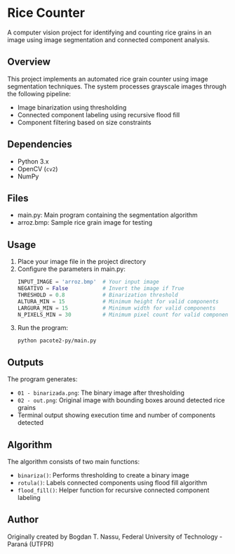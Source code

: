 # Rice Counter

A computer vision project for identifying and counting rice grains in an image using image segmentation and connected component analysis.

## Overview

This project implements an automated rice grain counter using image segmentation techniques. The system processes grayscale images through the following pipeline:
- Image binarization using thresholding
- Connected component labeling using recursive flood fill
- Component filtering based on size constraints

## Dependencies

- Python 3.x
- OpenCV (`cv2`)
- NumPy

## Files

- main.py: Main program containing the segmentation algorithm
- arroz.bmp: Sample rice grain image for testing

## Usage

1. Place your image file in the project directory
2. Configure the parameters in main.py:
   ```python
   INPUT_IMAGE = 'arroz.bmp'  # Your input image
   NEGATIVO = False           # Invert the image if True
   THRESHOLD = 0.8            # Binarization threshold
   ALTURA_MIN = 15            # Minimum height for valid components
   LARGURA_MIN = 15           # Minimum width for valid components
   N_PIXELS_MIN = 30          # Minimum pixel count for valid components
   ```
3. Run the program:
   ```
   python pacote2-py/main.py
   ```

## Outputs

The program generates:
- `01 - binarizada.png`: The binary image after thresholding
- `02 - out.png`: Original image with bounding boxes around detected rice grains
- Terminal output showing execution time and number of components detected

## Algorithm

The algorithm consists of two main functions:
- `binariza()`: Performs thresholding to create a binary image
- `rotula()`: Labels connected components using flood fill algorithm
- `flood_fill()`: Helper function for recursive connected component labeling

## Author

Originally created by Bogdan T. Nassu, Federal University of Technology - Paraná (UTFPR)